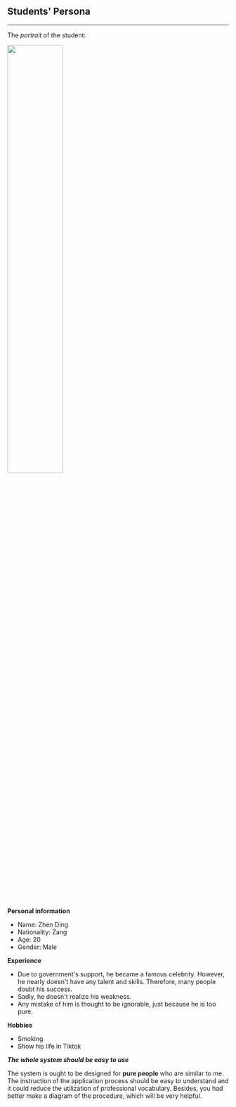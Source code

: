 ## Students' Persona
---

The *portrait* of the student:

<img src="../images/Zhen_Ding.jpg" width="50%" />

**Personal information**
* Name: Zhen Ding
* Nationality: Zang
* Age: 20
* Gender: Male 

**Experience**
* Due to government's support, he became a famous celebrity. However, he nearly doesn't have any talent and skills. Therefore, many people doubt his success.
* Sadly, he doesn't realize his weakness.
* Any mistake of him is thought to be ignorable, just because he is too pure.

**Hobbies**
* Smoking
* Show his life in Tiktok

**_The whole system should be easy to use_**

The system is ought to be designed for **pure people** who are similar to me. The instruction of the application process should be easy to understand and it could reduce the utilization of professional vocabulary. Besides, you had better make a diagram of the procedure, which will be very helpful.
